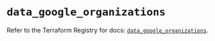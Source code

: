 # `data_google_organizations`

Refer to the Terraform Registry for docs: [`data_google_organizations`](https://registry.terraform.io/providers/hashicorp/google/6.41.0/docs/data-sources/organizations).
